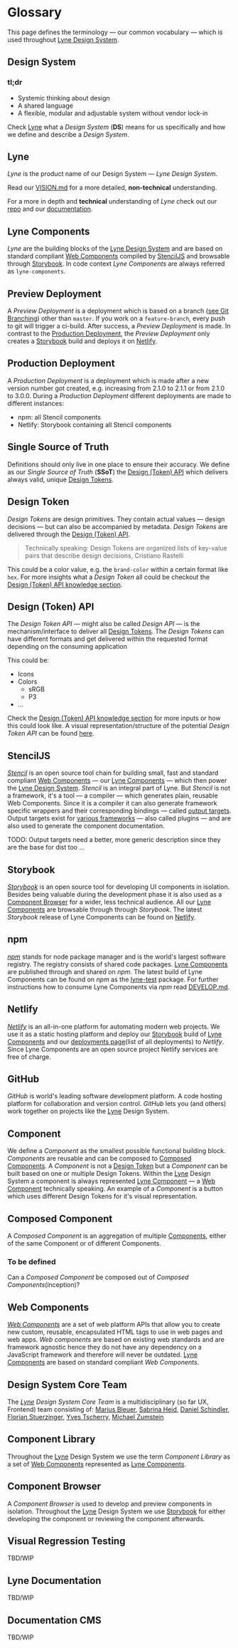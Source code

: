 # Glossary
This page defines the terminology — our common vocabulary — which is used throughout [Lyne Design System](#lyne).

## Design System

### tl;dr
- Systemic thinking about design
- A shared language
- A flexible, modular and adjustable system without vendor lock-in

Check [Lyne](#lyne) what a *Design System* (**DS**) means for us specifically and how we define and describe a *Design System*.

## Lyne
*Lyne* is the product name of our Design System — *Lyne Design System*.

Read our [VISION.md](./VISION.md) for a more detailed, **non-technical** understanding.

For a more in depth and **technical** understanding of *Lyne* check out our [repo](/README.md) and our [documentation](./README.md).

## Lyne Components
*Lyne* are the building blocks of the [Lyne Design System](#lyne) and are based on standard compliant [Web Components](#web-components) compiled by [StencilJS](#stenciljs) and browsable through [Storybook](#storybook). In code context *Lyne Components* are always referred as `lyne-components`.

## Preview Deployment
A *Preview Deployment* is a deployment which is based on a branch ([see Git Branching](https://git-scm.com/book/en/v2/Git-Branching-Branches-in-a-Nutshell)) other than `master`. If you work on a `feature-branch`, every push to git will trigger a ci-build. After success, a *Preview Deployment* is made. In contrast to the [Production Deployment](#production-deployment), the *Preview Deployment* only creates a [Storybook](#storybook) build and deploys it on [Netlify](#netlify).

## Production Deployment
A *Production Deployment* is a deployment which is made after a new version number got created, e.g. increasing from 2.1.0 to 2.1.1 or from 2.1.0 to 3.0.0. During a *Production Deployment* different deployments are made to different instances:
- npm: all Stencil components
- Netlify: Storybook containing all Stencil components

## Single Source of Truth
Definitions should only live in one place to ensure their accuracy. We define as our *Single Source of Truth* (**SSoT**) the [Design (Token) API](#design-token-api) which delivers always valid, unique [Design Tokens](#design-token).

## Design Token
*Design Tokens* are design primitives. They contain actual values — design decisions — but can also be accompanied by metadata. *Design Tokens* are delivered through the [Design (Token) API](#design-token-api).

> Technically speaking: Design Tokens are organized lists of key-value pairs that describe design decisions, Cristiano Rastelli

This could be a color value, e.g. the `brand-color` within a certain format like `hex`. For more insights what a *Design Token* all could be checkout the [Design (Token) API knowledge section](/docs/knowhow/design-token-api/design-token-api.md#design-token).

## Design (Token) API
The *Design Token API* — might also be called *Design API* — is the mechanism/interface to deliver all [Design Tokens](#design-token). The *Design Tokens* can have different formats and get delivered within the requested format depending on the consuming application

This could be:
- Icons
- Colors
  - sRGB
  - P3
- ...
  
Check the [Design (Token) API knowledge section](/docs/knowhow/design-token-api/design-token-api.md) for more inputs or how this could look like. A visual representation/structure of the potential *Design Token API* can be found [here](/docs/knowhow/design-token-api/design-token-api.png).

## StencilJS
*[Stencil](https://stenciljs.com/)* is an open source tool chain for building small, fast and standard compliant [Web Components](#web-components) — our [Lyne Components](#lyne-components) — which then power the [Lyne Design System](#lyne). *Stencil* is an integral part of Lyne. But *Stencil* is not a framework, it's a tool — a compiler — which generates plain, reusable Web Components. Since it is a compiler it can also generate framework specific wrappers and their corresponding bindings — called  [output targets](https://stenciljs.com/docs/output-targets). Output targets exist for [various frameworks](https://github.com/ionic-team/stencil-ds-plugins) — also called plugins — and are also used to generate the component documentation.

TODO: Output targets need a better, more generic description since they are the base for dist too ...

## Storybook
*[Storybook](https://storybook.js.org)* is an open source tool for developing UI components in isolation. Besides being valuable during the development phase it is also used as a [Component Browser](#component-browser) for a wider, less technical audience. All our [Lyne Components](#lyne-components) are browsable through through *Storybook*. The latest *Storybook* release of Lyne Components can be found on [Netlify](https://lyne-components-storybook.netlify.com).

## npm
*[npm](https://www.npmjs.com/)* stands for node package manager and is the world's largest software registry. The registry consists of shared code packages. [Lyne Components](#lyne-components) are published through and shared on *npm*. The latest build of Lyne Components can be found on *npm* as the [lyne-test](https://www.npmjs.com/package/lyne-test) package. For further instructions how to consume Lyne Components via *npm* read [DEVELOP.md](./DEVELOP.md). 

## Netlify
*[Netlify](https://www.netlify.com/)* is an all-in-one platform for automating modern web projects. We use it as a static hosting platform and deploy our [Storybook](#storybook) build of [Lyne Components](#lyne-components) and our [deployments page](https://lyne-components-deployments.netlify.com)(list of all deployments) to *Netlify*. Since Lyne Components are an open source project Netlify services are free of charge.

## GitHub
*GitHub* is world's leading software development platform. A code hosting platform for collaboration and version control. *GitHub* lets you (and others) work together on projects like the [Lyne](#lyne) Design System.

## Component
We define a *Component* as the smallest possible functional building block. *Components* are reusable and can be composed to [Composed Components](#composed-components). A *Component* is not a [Design Token](#design-token) but a *Component* can be built based on one or multiple Design Tokens. Within the [Lyne](#lyne) Design System a component is  always represented [Lyne Component](#lyne-component) — a [Web Component](#web-component) technically speaking. An example of a *Component* is a button which uses different Design Tokens for it's visual representation. 

## Composed Component
A *Composed Component* is an aggregation of multiple [Components](#component), either of the same Component or of different Components. 

### To be defined
Can a *Composed Component* be composed out of *Composed Components*(inception)?

## Web Components
*[Web Components](https://www.webcomponents.org/specs)* are a set of web platform APIs that allow you to create new custom, reusable, encapsulated HTML tags to use in web pages and web apps. *Web components* are based on existing web standards and are framework agnostic hence they do not have any dependency on a JavaScript framework and therefore will never be outdated. [Lyne Components](#lyne-components) are based on standard compliant *Web Components*.

## Design System Core Team
The *[Lyne](#lyne) Design System Core Team* is a multidisciplinary (so far UX, Frontend) team consisting of: [Marius Bleuer](https://github.com/mbleuer), [Sabrina Heid](https://github.com/sabrinaheid), [Daniel Schindler](https://github.com/DanTheMen), [Florian Stuerzinger](https://github.com/florianstuerzinger), [Yves Tscherry](https://github.com/feerglas), [Michael Zumstein](https://github.com/4aficiona2)

## Component Library
Throughout the [Lyne](#lyne) Design System we use the term *Component Library* as a set of [Web Components](#web-components) represented as [Lyne Components](#lyne-components).

## Component Browser
A *Component Browser* is used to develop and preview components in isolation. Throughout the [Lyne](#lyne) Design System we use [Storybook](#storybook) for either developing the component or reviewing the component afterwards.

## Visual Regression Testing
TBD/WIP 

## Lyne Documentation
TBD/WIP

## Documentation CMS
TBD/WIP
